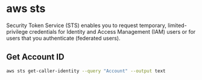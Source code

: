 # aws sts

Security Token Service (STS) enables you to request temporary, limited-privilege credentials for Identity and Access Management (IAM) users or for users that you authenticate (federated users).

## Get Account ID

```bash
aws sts get-caller-identity --query "Account" --output text
```